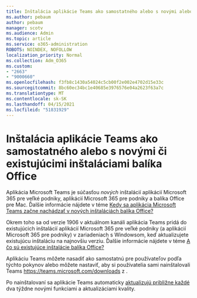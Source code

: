 ```yaml
---
title: Inštalácia aplikácie Teams ako samostatného alebo s novými alebo existujúcimi inštaláciami balíka Office
ms.author: pebaum
author: pebaum
manager: scotv
ms.audience: Admin
ms.topic: article
ms.service: o365-administration
ROBOTS: NOINDEX, NOFOLLOW
localization_priority: Normal
ms.collection: Adm_O365
ms.custom:
- "2663"
- "9000660"
ms.openlocfilehash: f3fb8c1430a54024c5cb00f2e002e4702d15e33c
ms.sourcegitcommit: 8bc60ec34bc1e40685e3976576e04a2623f63a7c
ms.translationtype: MT
ms.contentlocale: sk-SK
ms.lasthandoff: 04/15/2021
ms.locfileid: "51831929"
---
```

# <a name="installing-teams-as-standalone-or-with-new-or-existing-office-installations"></a>Inštalácia aplikácie Teams ako samostatného alebo s novými či existujúcimi inštaláciami balíka Office

Aplikácia Microsoft Teams je súčasťou *nových* inštalácií aplikácií Microsoft 365 pre veľké podniky, aplikácií Microsoft 365 pre podniky a balíka Office pre Mac. Ďalšie informácie nájdete v téme [Kedy sa aplikácia Microsoft Teams začne nachádzať v nových inštaláciách balíka Office?](https://docs.microsoft.com/deployoffice/teams-install#when-will-microsoft-teams-start-being-included-with-new-installations-of-microsoft-365-apps)

Okrem toho sa od verzie 1906 v  aktuálnom kanáli aplikácia Teams pridá do existujúcich inštalácií aplikácií Microsoft 365 pre veľké podniky (a aplikácií Microsoft 365 pre podniky) v zariadeniach s Windowsom, keď aktualizujete existujúcu inštaláciu na najnovšiu verziu. Ďalšie informácie nájdete v téme [A čo sú existujúce inštalácie balíka Office?](https://docs.microsoft.com/deployoffice/teams-install#what-about-existing-installations-of-microsoft-365-apps)

Aplikáciu Teams môžete nasadiť ako [](https://docs.microsoft.com/MicrosoftTeams/msi-deployment)samostatnú pre používateľov podľa týchto pokynov alebo môžete nastaviť, aby si používatelia sami nainštalovali Teams https://teams.microsoft.com/downloads z .

Po nainštalovaní sa aplikácie Teams automaticky [aktualizujú približne každé](https://docs.microsoft.com/deployoffice/teams-install#feature-and-quality-updates-for-microsoft-teams) dva týždne novými funkciami a aktualizáciami kvality. 


